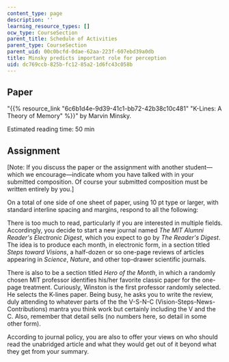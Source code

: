 ```yaml
---
content_type: page
description: ''
learning_resource_types: []
ocw_type: CourseSection
parent_title: Schedule of Activities
parent_type: CourseSection
parent_uid: 00c0bcfd-0dae-62aa-223f-607ebd39a0db
title: Minsky predicts important role for perception
uid: dc769ccb-825b-fc12-85a2-1d6fc43c058b
---
```


Paper
-----

"{{% resource_link "6c6b1d4e-9d39-41c1-bb72-42b38c10c481" "K-Lines: A Theory of Memory" %}}" by Marvin Minsky.

Estimated reading time: 50 min

Assignment
----------

\[Note: If you discuss the paper or the assignment with another student—which we encourage—indicate whom you have talked with in your submitted composition. Of course your submitted composition must be written entirely by you.\]

On a total of one side of one sheet of paper, using 10 pt type or larger, with standard interline spacing and margins, respond to all the following:

There is too much to read, particularly if you are interested in multiple fields. Accordingly, you decide to start a new journal named _The MIT Alumni Reader's Electronic Digest_, which you expect to go by _The Reader's Digest_. The idea is to produce each month, in electronic form, in a section titled _Steps toward Visions_, a half-dozen or so one-page reviews of articles appearing in _Science_, _Nature_, and other top-drawer scientific journals.

There is also to be a section titled _Hero of the Month_, in which a randomly chosen MIT professor identifies his/her favorite classic paper for the one-page treatment. Curiously, Winston is the first professor randomly selected. He selects the K-lines paper. Being busy, he asks you to write the review, duly attending to whatever parts of the the V-S-N-C (Vision-Steps-News-Contributions) mantra you think work but certainly including the V and the C. Also, remember that detail sells (no numbers here, so detail in some other form).

According to journal policy, you are also to offer your views on who should read the unabridged article and what they would get out of it beyond what they get from your summary.